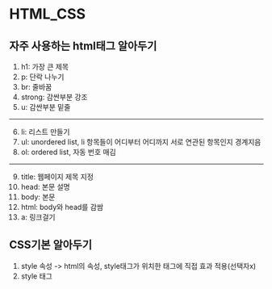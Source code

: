 # HTML_CSS

## 자주 사용하는 html태그 알아두기
1. h1: 가장 큰 제목
2. p: 단락 나누기
3. br: 줄바꿈
4. strong: 감싼부분 강조
5. u: 감싼부분 밑줄
***
6. li: 리스트 만들기
7. ul: unordered list, li 항목들이 어디부터 어디까지 서로 연관된 항목인지 경계지음 
8. ol: ordered list, 자동 번호 매김
***
9. title: 웹페이지 제목 지정
10. head: 본문 설명
11. body: 본문
12. html: body와 head를 감쌈
13. a: 링크걸기
## CSS기본 알아두기
1. style 속성 -> html의 속성, style태그가 위치한 태그에 직접 효과 적용(선택자x)
2. style 태그 <style> a{...} -> 선택자, 모든 a태그에 효과를 적용(누구에게 효과를 적용할 것인지 지정)
3. 여러 효과를 지정할때 ;으로 분리 
4. 속성:color, 속성의 값:red
***
5.padding: 컨텐츠와 테두리(?)사이에 여백주기
6.margin: 테두리 사이의 간격
